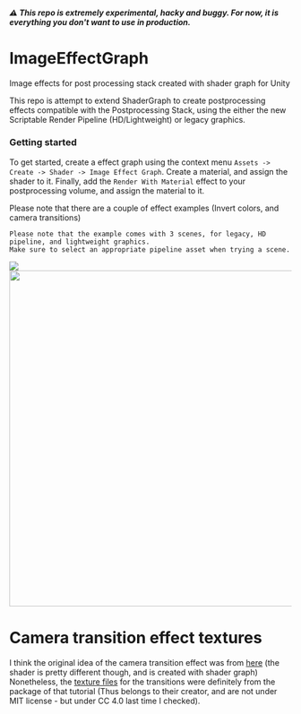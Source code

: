 ##### :warning: This repo is extremely experimental, hacky and buggy. For now, it is everything you don't want to use in production. 

# ImageEffectGraph
Image effects for post processing stack created with shader graph for Unity

This repo is attempt to extend ShaderGraph to create postprocessing effects compatible with the Postprocessing Stack, using the either the new Scriptable Render Pipeline (HD/Lightweight) or legacy graphics.

### Getting started
To get started, create a effect graph using the context menu `Assets -> Create -> Shader -> Image Effect Graph`. Create a material, and assign the shader to it. Finally, add the `Render With Material` effect to your postprocessing volume, and assign the material to it.

Please note that there are a couple of effect examples (Invert colors, and camera transitions)

```
Please note that the example comes with 3 scenes, for legacy, HD pipeline, and lightweight graphics.
Make sure to select an appropriate pipeline asset when trying a scene.
```

![](https://raw.github.com/iBicha/ImageEffectGraph/master/Preview/transition.gif)
<img src="https://raw.github.com/iBicha/ImageEffectGraph/master/Preview/invert.png" width="600">

# Camera transition effect textures
I think the original idea of the camera transition effect was from [here](https://www.youtube.com/watch?v=LnAoD7hgDxw) (the shader is pretty different though, and is created with shader graph)
Nonetheless, the [texture files](Assets/Sample/Assets/Textures) for the transitions were definitely from the package of that tutorial (Thus belongs to their creator, and are not under MIT license - but under CC 4.0 last time I checked).

